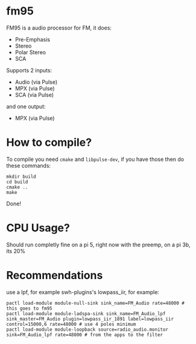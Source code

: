 # fm95
FM95 is a audio processor for FM, it does:
- Pre-Emphasis
- Stereo
- Polar Stereo
- SCA

Supports 2 inputs:
- Audio (via Pulse)
- MPX (via Pulse)
- SCA (via Pulse)

and one output:
- MPX (via Pulse)

# How to compile?
To compile you need `cmake` and `libpulse-dev`, if you have those then do these commands:
```
mkdir build
cd build
cmake ..
make
```
Done!

# CPU Usage?
Should run completly fine on a pi 5, right now with the preemp, on a pi 3b, its 20%

# Recommendations
use a lpf, for example swh-plugins's lowpass_iir, for example:

```
pactl load-module module-null-sink sink_name=FM_Audio rate=48000 # this goes to fm95
pactl load-module module-ladspa-sink sink_name=FM_Audio_lpf sink_master=FM_Audio plugin=lowpass_iir_1891 label=lowpass_iir control=15000,6 rate=48000 # use 4 poles minimum
pactl load-module module-loopback source=radio_audio.monitor sink=FM_Audio_lpf rate=48000 # from the apps to the filter
```